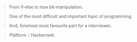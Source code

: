 >From if-else to now bit-manipulation.

>One of the most difficult and important topic of programming.

>And, foremost most favourite part for a interviewer.

>Platform :: Hackerrank.
